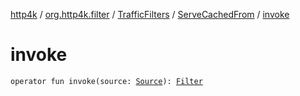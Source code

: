 [http4k](../../../index.md) / [org.http4k.filter](../../index.md) / [TrafficFilters](../index.md) / [ServeCachedFrom](index.md) / [invoke](./invoke.md)

# invoke

`operator fun invoke(source: `[`Source`](../../../org.http4k.traffic/-source/index.md)`): `[`Filter`](../../../org.http4k.core/-filter.md)